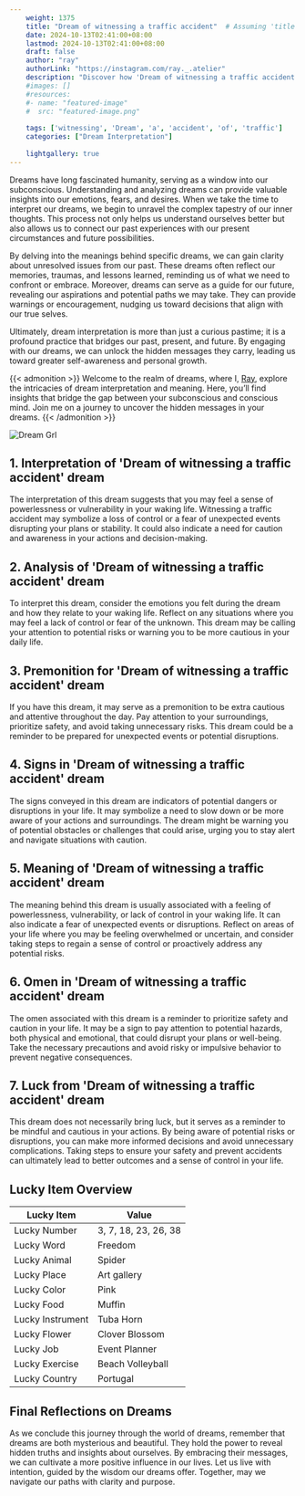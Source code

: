 ```yaml
---
    weight: 1375
    title: "Dream of witnessing a traffic accident"  # Assuming 'title' column exists
    date: 2024-10-13T02:41:00+08:00
    lastmod: 2024-10-13T02:41:00+08:00
    draft: false
    author: "ray"
    authorLink: "https://instagram.com/ray._.atelier"
    description: "Discover how 'Dream of witnessing a traffic accident' can interpret your future and uncover its significant meanings in your life."
    #images: []
    #resources:
    #- name: "featured-image"
    #  src: "featured-image.png"
    
    tags: ['witnessing', 'Dream', 'a', 'accident', 'of', 'traffic']
    categories: ["Dream Interpretation"]
    
    lightgallery: true
---
```

    
Dreams have long fascinated humanity, serving as a window into our subconscious. Understanding and analyzing dreams can provide valuable insights into our emotions, fears, and desires. When we take the time to interpret our dreams, we begin to unravel the complex tapestry of our inner thoughts. This process not only helps us understand ourselves better but also allows us to connect our past experiences with our present circumstances and future possibilities.

By delving into the meanings behind specific dreams, we can gain clarity about unresolved issues from our past. These dreams often reflect our memories, traumas, and lessons learned, reminding us of what we need to confront or embrace. Moreover, dreams can serve as a guide for our future, revealing our aspirations and potential paths we may take. They can provide warnings or encouragement, nudging us toward decisions that align with our true selves.

Ultimately, dream interpretation is more than just a curious pastime; it is a profound practice that bridges our past, present, and future. By engaging with our dreams, we can unlock the hidden messages they carry, leading us toward greater self-awareness and personal growth.

{{< admonition >}}
Welcome to the realm of dreams, where I, [Ray](https://instagram.com/ray._.atelier), explore the intricacies of dream interpretation and meaning. Here, you’ll find insights that bridge the gap between your subconscious and conscious mind. Join me on a journey to uncover the hidden messages in your dreams.
{{< /admonition >}}

![Dream Grl](https://cdn.pixabay.com/photo/2017/11/02/03/35/gothic-2910057_1280.jpg "Dream Grl")

## 1. Interpretation of 'Dream of witnessing a traffic accident' dream
 The interpretation of this dream suggests that you may feel a sense of powerlessness or vulnerability in your waking life. Witnessing a traffic accident may symbolize a loss of control or a fear of unexpected events disrupting your plans or stability. It could also indicate a need for caution and awareness in your actions and decision-making.

## 2. Analysis of 'Dream of witnessing a traffic accident' dream
 To interpret this dream, consider the emotions you felt during the dream and how they relate to your waking life. Reflect on any situations where you may feel a lack of control or fear of the unknown. This dream may be calling your attention to potential risks or warning you to be more cautious in your daily life.

## 3. Premonition for 'Dream of witnessing a traffic accident' dream
 If you have this dream, it may serve as a premonition to be extra cautious and attentive throughout the day. Pay attention to your surroundings, prioritize safety, and avoid taking unnecessary risks. This dream could be a reminder to be prepared for unexpected events or potential disruptions.

## 4. Signs in 'Dream of witnessing a traffic accident' dream
 The signs conveyed in this dream are indicators of potential dangers or disruptions in your life. It may symbolize a need to slow down or be more aware of your actions and surroundings. The dream might be warning you of potential obstacles or challenges that could arise, urging you to stay alert and navigate situations with caution.

## 5. Meaning of 'Dream of witnessing a traffic accident' dream
 The meaning behind this dream is usually associated with a feeling of powerlessness, vulnerability, or lack of control in your waking life. It can also indicate a fear of unexpected events or disruptions. Reflect on areas of your life where you may be feeling overwhelmed or uncertain, and consider taking steps to regain a sense of control or proactively address any potential risks.

## 6. Omen in 'Dream of witnessing a traffic accident' dream
 The omen associated with this dream is a reminder to prioritize safety and caution in your life. It may be a sign to pay attention to potential hazards, both physical and emotional, that could disrupt your plans or well-being. Take the necessary precautions and avoid risky or impulsive behavior to prevent negative consequences.

## 7. Luck from 'Dream of witnessing a traffic accident' dream
 This dream does not necessarily bring luck, but it serves as a reminder to be mindful and cautious in your actions. By being aware of potential risks or disruptions, you can make more informed decisions and avoid unnecessary complications. Taking steps to ensure your safety and prevent accidents can ultimately lead to better outcomes and a sense of control in your life.

## Lucky Item Overview
| Lucky Item          | Value              |
|---------------|--------------------|
| Lucky Number        | 3, 7, 18, 23, 26, 38  |
| Lucky Word          | Freedom |
| Lucky Animal        | Spider |
| Lucky Place         | Art gallery     |
| Lucky Color         | Pink     |
| Lucky Food          | Muffin      |
| Lucky Instrument    | Tuba Horn |
| Lucky Flower        | Clover Blossom    |
| Lucky Job           | Event Planner       |
| Lucky Exercise      | Beach Volleyball  |
| Lucky Country       | Portugal    |


##  Final Reflections on Dreams

As we conclude this journey through the world of dreams, remember that dreams are both mysterious and beautiful. They hold the power to reveal hidden truths and insights about ourselves. By embracing their messages, we can cultivate a more positive influence in our lives. Let us live with intention, guided by the wisdom our dreams offer. Together, may we navigate our paths with clarity and purpose.

